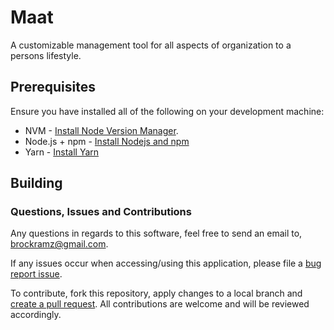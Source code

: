# Maat
A customizable management tool for all aspects of organization to a persons lifestyle.

## Prerequisites
Ensure you have installed all of the following on your development machine:
* NVM - [Install Node Version Manager](https://github.com/nvm-sh/nvm#installing-and-updating).
* Node.js + npm - [Install Nodejs and npm](https://docs.npmjs.com/downloading-and-installing-node-js-and-npm)
* Yarn - [Install Yarn](https://classic.yarnpkg.com/lang/en/docs/install/#windows-stable)

## Building

### Questions, Issues and Contributions

Any questions in regards to this software, feel free to send an email to, [brockramz@gmail.com](mailto:brockramz@gmail.com).

If any issues occur when accessing/using this application, please file a [bug report issue](https://github.com/bramz/lom/issues/new).

To contribute, fork this repository, apply changes to a local branch and [create a pull request](https://github.com/bramz/lom/compare). All contributions are welcome and will be reviewed accordingly.